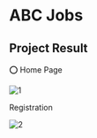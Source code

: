 # ABC Jobs

## Project Result
<P>⭕ Home Page</P>

![1](https://github.com/Chathu-Jayarathna/Lithan-Projects/assets/124165734/657f4e1d-0560-4269-89a3-3ec84c13ed9c)

<p>Registration</p>

![2](https://github.com/Chathu-Jayarathna/Lithan-Projects/assets/124165734/447c9d10-6eef-4d33-8ffd-69882200fc28)
